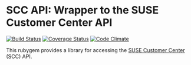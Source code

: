 SCC API: Wrapper to the SUSE Customer Center API
================================================

[![Build Status](https://travis-ci.org/yast/rubygem-scc_api.png?branch=master)](https://travis-ci.org/yast/rubygem-scc_api)
[![Coverage Status](https://coveralls.io/repos/yast/rubygem-scc_api/badge.png?branch=master)](https://coveralls.io/r/yast/rubygem-scc_api?branch=master)
[![Code Climate](https://codeclimate.com/github/yast/rubygem-scc_api.png)](https://codeclimate.com/github/yast/rubygem-scc_api)

This rubygem provides a library for accessing the [SUSE Customer Center](https://scc.suse.com) (SCC) API.

